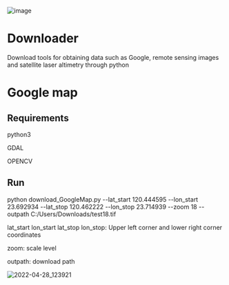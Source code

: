 ![image](https://user-images.githubusercontent.com/39584551/165677539-6b656693-a956-4ca4-952b-cd10d95c554c.png)


# Downloader
Download tools for obtaining data such as Google, remote sensing images and satellite laser altimetry through python

# Google map
## Requirements
python3 

GDAL

OPENCV


## Run
python download_GoogleMap.py --lat_start 120.444595 --lon_start 23.692934 --lat_stop 120.462222 --lon_stop 23.714939 --zoom 18 --outpath C:/Users/Downloads/test18.tif

lat_start lon_start lat_stop lon_stop:  Upper left corner and lower right corner coordinates

zoom: scale level

outpath: download path

![2022-04-28_123921](https://user-images.githubusercontent.com/39584551/165677754-91d3b573-6781-4335-908f-dfbb780cff85.jpg)



